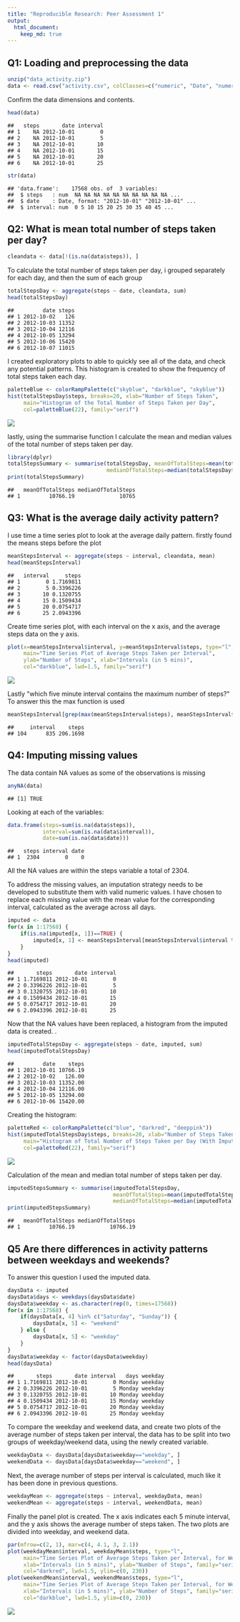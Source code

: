 ```yaml
---
title: "Reproducible Research: Peer Assessment 1"
output: 
  html_document:
    keep_md: true
---
```


## Q1: Loading and preprocessing the data



``` r
unzip("data_activity.zip")
data <- read.csv("activity.csv", colClasses=c("numeric", "Date", "numeric"))
```

Confirm the data dimensions and contents.


``` r
head(data)
```

```
##   steps       date interval
## 1    NA 2012-10-01        0
## 2    NA 2012-10-01        5
## 3    NA 2012-10-01       10
## 4    NA 2012-10-01       15
## 5    NA 2012-10-01       20
## 6    NA 2012-10-01       25
```

``` r
str(data)
```

```
## 'data.frame':	17568 obs. of  3 variables:
##  $ steps   : num  NA NA NA NA NA NA NA NA NA NA ...
##  $ date    : Date, format: "2012-10-01" "2012-10-01" ...
##  $ interval: num  0 5 10 15 20 25 30 35 40 45 ...
```

## Q2:  What is mean total number of steps taken per day?


``` r
cleandata <- data[!(is.na(data$steps)), ]
```

To calculate the total number of steps taken per day, i grouped separately for each day, and then the sum of each group


``` r
totalStepsDay <- aggregate(steps ~ date, cleandata, sum)
head(totalStepsDay)
```

```
##         date steps
## 1 2012-10-02   126
## 2 2012-10-03 11352
## 3 2012-10-04 12116
## 4 2012-10-05 13294
## 5 2012-10-06 15420
## 6 2012-10-07 11015
```

I created exploratory plots to able to quickly see all of the data, and check any potential patterns. This histogram is created to show the frequency of total steps taken each day.



``` r
paletteBlue <- colorRampPalette(c("skyblue", "darkblue", "skyblue"))
hist(totalStepsDay$steps, breaks=20, xlab="Number of Steps Taken", 
     main="Histogram of the Total Number of Steps Taken per Day",
     col=paletteBlue(22), family="serif")
```

![](PA1_template_files/figure-html/unnamed-chunk-5-1.png)<!-- -->

lastly, using the summarise function I calculate the mean and median values of the total number of steps taken per day.


``` r
library(dplyr)
totalStepsSummary <- summarise(totalStepsDay, meanOfTotalSteps=mean(totalStepsDay$steps),
                               medianOfTotalSteps=median(totalStepsDay$steps))
print(totalStepsSummary)
```

```
##   meanOfTotalSteps medianOfTotalSteps
## 1         10766.19              10765
```



## Q3: What is the average daily activity pattern?


I use time a time series plot to look at the average daily pattern. firstly found the means steps before the plot


``` r
meanStepsInterval <- aggregate(steps ~ interval, cleandata, mean)
head(meanStepsInterval)
```

```
##   interval     steps
## 1        0 1.7169811
## 2        5 0.3396226
## 3       10 0.1320755
## 4       15 0.1509434
## 5       20 0.0754717
## 6       25 2.0943396
```

Create time series plot, with each interval on the x axis, and the average steps data on the y axis.


``` r
plot(x=meanStepsInterval$interval, y=meanStepsInterval$steps, type="l",
     main="Time Series Plot of Average Steps Taken per Interval",
     ylab="Number of Steps", xlab="Intervals (in 5 mins)",
     col="darkblue", lwd=1.5, family="serif")
```

![](PA1_template_files/figure-html/unnamed-chunk-8-1.png)<!-- -->

Lastly "which five minute interval contains the maximum number of steps?" To answer this the max function is used 


``` r
meanStepsInterval[grep(max(meanStepsInterval$steps), meanStepsInterval$steps), ]
```

```
##     interval    steps
## 104      835 206.1698
```


## Q4: Imputing missing values

The data contain NA values as some of the observations is missing


``` r
anyNA(data)
```

```
## [1] TRUE
```

Looking at each of the variables:


``` r
data.frame(steps=sum(is.na(data$steps)), 
           interval=sum(is.na(data$interval)), 
           date=sum(is.na(data$date)))
```

```
##   steps interval date
## 1  2304        0    0
```

All the NA values are within the steps variable a total of 2304.

To address the missing values, an imputation strategy needs to be developed to substitute them with valid numeric values. I have chosen to replace each missing value with the mean value for the corresponding interval, calculated as the average across all days.



``` r
imputed <- data
for(x in 1:17568) {
    if(is.na(imputed[x, 1])==TRUE) {
        imputed[x, 1] <- meanStepsInterval[meanStepsInterval$interval %in% imputed[x, 3], 2]
    }
}
head(imputed)
```

```
##       steps       date interval
## 1 1.7169811 2012-10-01        0
## 2 0.3396226 2012-10-01        5
## 3 0.1320755 2012-10-01       10
## 4 0.1509434 2012-10-01       15
## 5 0.0754717 2012-10-01       20
## 6 2.0943396 2012-10-01       25
```

Now that the NA values have been replaced, a histogram from the imputed data is created. .


``` r
imputedTotalStepsDay <- aggregate(steps ~ date, imputed, sum)
head(imputedTotalStepsDay)
```

```
##         date    steps
## 1 2012-10-01 10766.19
## 2 2012-10-02   126.00
## 3 2012-10-03 11352.00
## 4 2012-10-04 12116.00
## 5 2012-10-05 13294.00
## 6 2012-10-06 15420.00
```

Creating the histogram:


``` r
paletteRed <- colorRampPalette(c("blue", "darkred", "deeppink"))
hist(imputedTotalStepsDay$steps, breaks=20, xlab="Number of Steps Taken", 
     main="Histogram of Total Number of Steps Taken per Day (With Imputed Values)",
     col=paletteRed(22), family="serif")
```

![](PA1_template_files/figure-html/unnamed-chunk-14-1.png)<!-- -->

Calculation of the mean and median total number of steps taken per day.


``` r
imputedStepsSummary <- summarise(imputedTotalStepsDay, 
                                 meanOfTotalSteps=mean(imputedTotalStepsDay$steps), 
                                 medianOfTotalSteps=median(imputedTotalStepsDay$steps))  
print(imputedStepsSummary)
```

```
##   meanOfTotalSteps medianOfTotalSteps
## 1         10766.19           10766.19
```



## Q5 Are there differences in activity patterns between weekdays and weekends?

To answer this question I used the imputed data.  



``` r
daysData <- imputed
daysData$days <- weekdays(daysData$date)
daysData$weekday <- as.character(rep(0, times=17568))
for(x in 1:17568) {
    if(daysData[x, 4] %in% c("Saturday", "Sunday")) {
        daysData[x, 5] <- "weekend"
    } else {
        daysData[x, 5] <- "weekday"
    }
}
daysData$weekday <- factor(daysData$weekday)
head(daysData)
```

```
##       steps       date interval   days weekday
## 1 1.7169811 2012-10-01        0 Monday weekday
## 2 0.3396226 2012-10-01        5 Monday weekday
## 3 0.1320755 2012-10-01       10 Monday weekday
## 4 0.1509434 2012-10-01       15 Monday weekday
## 5 0.0754717 2012-10-01       20 Monday weekday
## 6 2.0943396 2012-10-01       25 Monday weekday
```

To compare the weekday and weekend data, and create two plots of the average number of steps taken per interval, the data has to be split into two groups of weekday/weekend data, using the newly created variable.


``` r
weekdayData <- daysData[daysData$weekday=="weekday", ]
weekendData <- daysData[daysData$weekday=="weekend", ]
```

Next, the average number of steps per interval is calculated, much like it has been done in previous questions.


``` r
weekdayMean <- aggregate(steps ~ interval, weekdayData, mean)
weekendMean <- aggregate(steps ~ interval, weekendData, mean)
```

Finally the panel plot is created. The x axis indicates each 5 minute interval, and the y axis shows the average number of steps taken. The two plots are divided into weekday, and weekend data.


``` r
par(mfrow=c(2, 1), mar=c(4, 4.1, 3, 2.1))
plot(weekdayMean$interval, weekdayMean$steps, type="l",
     main="Time Series Plot of Average Steps Taken per Interval, for Weekdays",
     xlab="Intervals (in 5 mins)", ylab="Number of Steps", family="serif",
     col="darkred", lwd=1.5, ylim=c(0, 230))
plot(weekendMean$interval, weekendMean$steps, type="l",
     main="Time Series Plot of Average Steps Taken per Interval, for Weekends",
     xlab="Intervals (in 5 mins)", ylab="Number of Steps", family="serif",
     col="darkblue", lwd=1.5, ylim=c(0, 230))
```

![](PA1_template_files/figure-html/unnamed-chunk-19-1.png)<!-- -->
